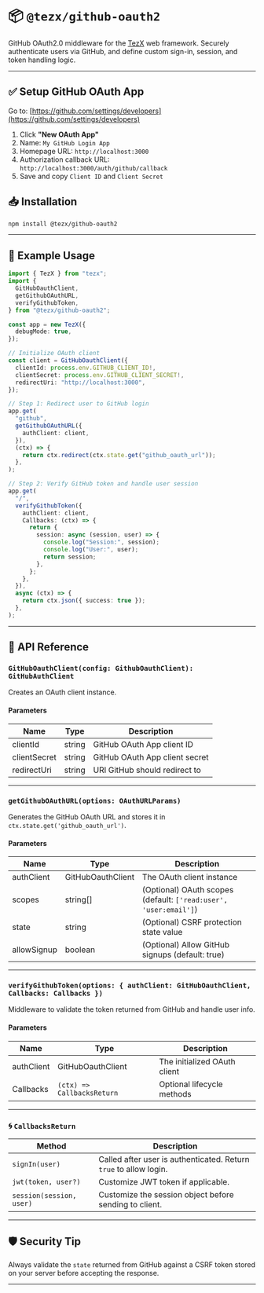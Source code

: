 # 📦 `@tezx/github-oauth2`

GitHub OAuth2.0 middleware for the [TezX](https://github.com/tezxjs/TezX) web framework. Securely authenticate users via GitHub, and define custom sign-in, session, and token handling logic.

---

## ✅ Setup GitHub OAuth App

Go to: [https://github.com/settings/developers](https://github.com/settings/developers)

1. Click **"New OAuth App"**
2. Name: `My GitHub Login App`
3. Homepage URL: `http://localhost:3000`
4. Authorization callback URL: `http://localhost:3000/auth/github/callback`
5. Save and copy `Client ID` and `Client Secret`

## 📥 Installation

```bash
npm install @tezx/github-oauth2
```

---

## 📄 Example Usage

```ts
import { TezX } from "tezx";
import {
  GitHubOauthClient,
  getGithubOAuthURL,
  verifyGithubToken,
} from "@tezx/github-oauth2";

const app = new TezX({
  debugMode: true,
});

// Initialize OAuth client
const client = GitHubOauthClient({
  clientId: process.env.GITHUB_CLIENT_ID!,
  clientSecret: process.env.GITHUB_CLIENT_SECRET!,
  redirectUri: "http://localhost:3000",
});

// Step 1: Redirect user to GitHub login
app.get(
  "github",
  getGithubOAuthURL({
    authClient: client,
  }),
  (ctx) => {
    return ctx.redirect(ctx.state.get("github_oauth_url"));
  },
);

// Step 2: Verify GitHub token and handle user session
app.get(
  "/",
  verifyGithubToken({
    authClient: client,
    Callbacks: (ctx) => {
      return {
        session: async (session, user) => {
          console.log("Session:", session);
          console.log("User:", user);
          return session;
        },
      };
    },
  }),
  async (ctx) => {
    return ctx.json({ success: true });
  },
);
```

---

## 🧩 API Reference

### `GitHubOauthClient(config: GithubOauthClient): GitHubAuthClient`

Creates an OAuth client instance.

#### Parameters

| Name         | Type   | Description                    |
| ------------ | ------ | ------------------------------ |
| clientId     | string | GitHub OAuth App client ID     |
| clientSecret | string | GitHub OAuth App client secret |
| redirectUri  | string | URI GitHub should redirect to  |

---

### `getGithubOAuthURL(options: OAuthURLParams)`

Generates the GitHub OAuth URL and stores it in `ctx.state.get('github_oauth_url')`.

#### Parameters

| Name        | Type              | Description                                                      |
| ----------- | ----------------- | ---------------------------------------------------------------- |
| authClient  | GitHubOauthClient | The OAuth client instance                                        |
| scopes      | string\[]         | (Optional) OAuth scopes (default: `['read:user', 'user:email']`) |
| state       | string            | (Optional) CSRF protection state value                           |
| allowSignup | boolean           | (Optional) Allow GitHub signups (default: true)                  |

---

### `verifyGithubToken(options: { authClient: GitHubOauthClient, Callbacks: Callbacks })`

Middleware to validate the token returned from GitHub and handle user info.

#### Parameters

| Name       | Type                       | Description                  |
| ---------- | -------------------------- | ---------------------------- |
| authClient | GitHubOauthClient          | The initialized OAuth client |
| Callbacks  | `(ctx) => CallbacksReturn` | Optional lifecycle methods   |

---

### 🌀 `CallbacksReturn`

| Method                   | Description                                                       |
| ------------------------ | ----------------------------------------------------------------- |
| `signIn(user)`           | Called after user is authenticated. Return `true` to allow login. |
| `jwt(token, user?)`      | Customize JWT token if applicable.                                |
| `session(session, user)` | Customize the session object before sending to client.            |

---

## 🛡 Security Tip

Always validate the `state` returned from GitHub against a CSRF token stored on your server before accepting the response.

---
